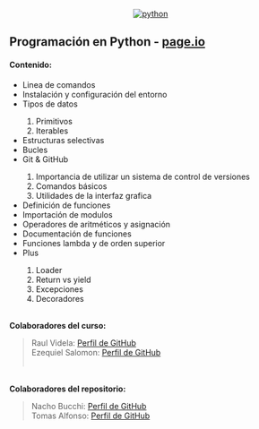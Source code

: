 
<p align="center"><a href="https://pmniko.github.io/programacion-en-python/"
          >
          <img
            src="https://www.python.org/static/img/python-logo.png"
            alt="python"
        /></a></p>

## Programación en Python - <a href="https://pmniko.github.io/programacion-en-python/"> page.io</a>

#### Contenido: 
<ul>
    <li>Linea de comandos</li> 
    <li>Instalación y configuración del entorno</li> 
    <li>Tipos de datos</li> 
        <ol>
            <li>Primitivos</li>
            <li>Iterables</li>
        </ol>
    <li>Estructuras selectivas</li>
    <li>Bucles</li>
    <li>Git & GitHub</li>
        <ol>
            <li>Importancia de utilizar un sistema de control de versiones</li>
            <li>Comandos básicos</li>
            <li>Utilidades de la interfaz grafica</li>
        </ol>
    <li>Definición de funciones</li>
    <li>Importación de modulos</li>
    <li>Operadores de aritméticos y asignación</li>
    <li>Documentación de funciones</li>
    <li>Funciones lambda y de orden superior</li>
    <li>Plus</li> 
        <ol>
            <li>Loader</li>
            <li>Return vs yield</li>
            <li>Excepciones</li>
            <li>Decoradores</li>
        </ol>

</ul>


<br> <strong>Colaboradores del curso:</strong>
> Raul Videla:    [Perfil de GitHub](https://github.com/RaulVidela)<br>
> Ezequiel Salomon:    [Perfil de GitHub](https://github.com/ezequielpato) <br><br>

<br> <strong>Colaboradores del repositorio:</strong>
> Nacho Bucchi:    [Perfil de GitHub](https://github.com/NachoBokita)<br>
> Tomas Alfonso:    [Perfil de GitHub](https://github.com/Gretuwtf)

